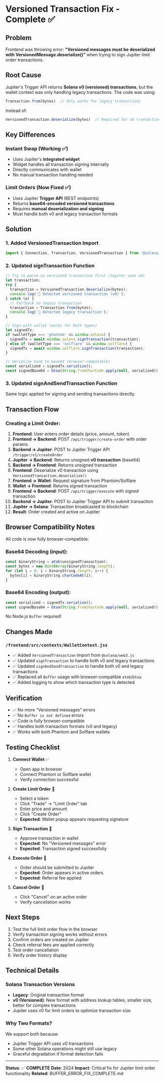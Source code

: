 # Versioned Transaction Fix - Complete ✅

## Problem
Frontend was throwing error: **"Versioned messages must be deserialized with VersionedMessage.deserialize()"** when trying to sign Jupiter limit order transactions.

## Root Cause
Jupiter's Trigger API returns **Solana v0 (versioned) transactions**, but the wallet context was only handling legacy transactions. The code was using:
```javascript
Transaction.from(bytes)  // Only works for legacy transactions
```

Instead of:
```javascript
VersionedTransaction.deserialize(bytes)  // Required for v0 transactions
```

## Key Differences

### Instant Swap (Working ✅)
- Uses Jupiter's **integrated widget**
- Widget handles all transaction signing internally
- Directly communicates with wallet
- No manual transaction handling needed

### Limit Orders (Now Fixed ✅)
- Uses Jupiter **Trigger API** (REST endpoints)
- Returns **base64-encoded versioned transactions**
- Requires **manual deserialization and signing**
- Must handle both v0 and legacy transaction formats

## Solution

### 1. Added VersionedTransaction Import
```javascript
import { Connection, Transaction, VersionedTransaction } from '@solana/web3.js';
```

### 2. Updated signTransaction Function
```javascript
// Try to parse as versioned transaction first (Jupiter uses v0)
let transaction;
try {
  transaction = VersionedTransaction.deserialize(bytes);
  console.log('🔄 Detected versioned transaction (v0)');
} catch (e) {
  // Fallback to legacy transaction
  transaction = Transaction.from(bytes);
  console.log('🔄 Detected legacy transaction');
}

// Sign with wallet (works for both types)
let signedTx;
if (walletType === 'phantom' && window.solana) {
  signedTx = await window.solana.signTransaction(transaction);
} else if (walletType === 'solflare' && window.solflare) {
  signedTx = await window.solflare.signTransaction(transaction);
}

// Serialize back to base64 (browser-compatible)
const serialized = signedTx.serialize();
const signedBase64 = btoa(String.fromCharCode.apply(null, serialized));
```

### 3. Updated signAndSendTransaction Function
Same logic applied for signing and sending transactions directly.

## Transaction Flow

### Creating a Limit Order:
1. **Frontend**: User enters order details (price, amount, token)
2. **Frontend → Backend**: POST `/api/trigger/create-order` with order params
3. **Backend → Jupiter**: POST to Jupiter Trigger API `/trigger/v1/createOrder`
4. **Jupiter → Backend**: Returns unsigned **v0 transaction** (base64)
5. **Backend → Frontend**: Returns unsigned transaction
6. **Frontend**: Deserialize v0 transaction using `VersionedTransaction.deserialize()`
7. **Frontend → Wallet**: Request signature from Phantom/Solflare
8. **Wallet → Frontend**: Returns signed transaction
9. **Frontend → Backend**: POST `/api/trigger/execute` with signed transaction
10. **Backend → Jupiter**: POST to Jupiter Trigger API to submit transaction
11. **Jupiter → Solana**: Transaction broadcasted to blockchain
12. **Result**: Order created and active on Jupiter

## Browser Compatibility Notes

All code is now fully browser-compatible:

### Base64 Decoding (input):
```javascript
const binaryString = atob(unsignedTransaction);
const bytes = new Uint8Array(binaryString.length);
for (let i = 0; i < binaryString.length; i++) {
  bytes[i] = binaryString.charCodeAt(i);
}
```

### Base64 Encoding (output):
```javascript
const serialized = signedTx.serialize();
const signedBase64 = btoa(String.fromCharCode.apply(null, serialized));
```

No Node.js `Buffer` required!

## Changes Made

### `/frontend/src/contexts/WalletContext.jsx`
- ✅ Added `VersionedTransaction` import from `@solana/web3.js`
- ✅ Updated `signTransaction` to handle both v0 and legacy transactions
- ✅ Updated `signAndSendTransaction` to handle both v0 and legacy transactions
- ✅ Replaced all `Buffer` usage with browser-compatible `atob`/`btoa`
- ✅ Added logging to show which transaction type is detected

## Verification
- ✅ No more "Versioned messages" errors
- ✅ No `Buffer is not defined` errors
- ✅ Code is fully browser-compatible
- ✅ Handles both transaction formats (v0 and legacy)
- ✅ Works with both Phantom and Solflare wallets

## Testing Checklist

1. **Connect Wallet** ✅
   - Open app in browser
   - Connect Phantom or Solflare wallet
   - Verify connection successful

2. **Create Limit Order** 🔄
   - Select a token
   - Click "Trade" → "Limit Order" tab
   - Enter price and amount
   - Click "Create Order"
   - **Expected**: Wallet popup appears requesting signature

3. **Sign Transaction** 🔄
   - Approve transaction in wallet
   - **Expected**: No "Versioned messages" error
   - **Expected**: Transaction signed successfully

4. **Execute Order** 🔄
   - Order should be submitted to Jupiter
   - **Expected**: Order appears in active orders
   - **Expected**: Referral fee applied

5. **Cancel Order** 🔄
   - Click "Cancel" on an active order
   - Verify cancellation works

## Next Steps

1. Test the full limit order flow in the browser
2. Verify transaction signing works without errors
3. Confirm orders are created on Jupiter
4. Check referral fees are applied correctly
5. Test order cancellation
6. Verify order history display

## Technical Details

### Solana Transaction Versions
- **Legacy**: Original transaction format
- **v0 (Versioned)**: New format with address lookup tables, smaller size, better for complex transactions
- Jupiter uses v0 for limit orders to optimize transaction size

### Why Two Formats?
We support both because:
- Jupiter Trigger API uses v0 transactions
- Some other Solana operations might still use legacy
- Graceful degradation if format detection fails

---

**Status**: ✅ **COMPLETE**
**Date**: 2024
**Impact**: Critical fix for Jupiter limit order functionality
**Related**: BUFFER_ERROR_FIX_COMPLETE.md
